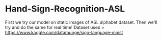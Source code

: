 # Hand-Sign-Recognition-ASL
First we try our model on static images of ASL alphabet dataset. Then we'll try and do the same for real time!
Dataset used = https://www.kaggle.com/datamunge/sign-language-mnist
